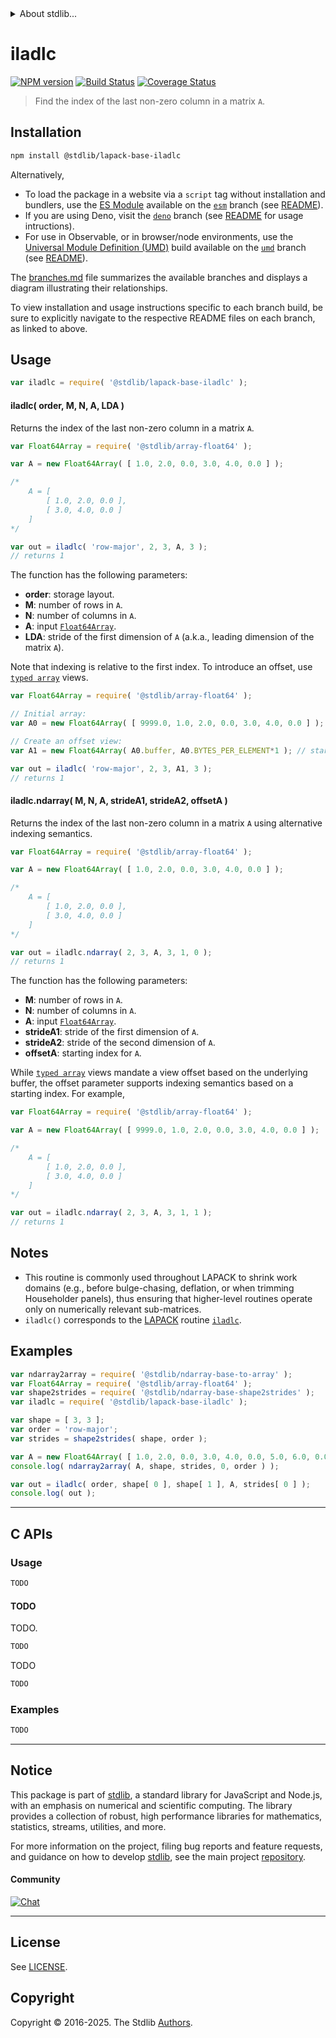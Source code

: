 <!--

@license Apache-2.0

Copyright (c) 2025 The Stdlib Authors.

Licensed under the Apache License, Version 2.0 (the "License");
you may not use this file except in compliance with the License.
You may obtain a copy of the License at

   http://www.apache.org/licenses/LICENSE-2.0

Unless required by applicable law or agreed to in writing, software
distributed under the License is distributed on an "AS IS" BASIS,
WITHOUT WARRANTIES OR CONDITIONS OF ANY KIND, either express or implied.
See the License for the specific language governing permissions and
limitations under the License.

-->


<details>
  <summary>
    About stdlib...
  </summary>
  <p>We believe in a future in which the web is a preferred environment for numerical computation. To help realize this future, we've built stdlib. stdlib is a standard library, with an emphasis on numerical and scientific computation, written in JavaScript (and C) for execution in browsers and in Node.js.</p>
  <p>The library is fully decomposable, being architected in such a way that you can swap out and mix and match APIs and functionality to cater to your exact preferences and use cases.</p>
  <p>When you use stdlib, you can be absolutely certain that you are using the most thorough, rigorous, well-written, studied, documented, tested, measured, and high-quality code out there.</p>
  <p>To join us in bringing numerical computing to the web, get started by checking us out on <a href="https://github.com/stdlib-js/stdlib">GitHub</a>, and please consider <a href="https://opencollective.com/stdlib">financially supporting stdlib</a>. We greatly appreciate your continued support!</p>
</details>

# iladlc

[![NPM version][npm-image]][npm-url] [![Build Status][test-image]][test-url] [![Coverage Status][coverage-image]][coverage-url] <!-- [![dependencies][dependencies-image]][dependencies-url] -->

> Find the index of the last non-zero column in a matrix `A`.

<section class="installation">

## Installation

```bash
npm install @stdlib/lapack-base-iladlc
```

Alternatively,

-   To load the package in a website via a `script` tag without installation and bundlers, use the [ES Module][es-module] available on the [`esm`][esm-url] branch (see [README][esm-readme]).
-   If you are using Deno, visit the [`deno`][deno-url] branch (see [README][deno-readme] for usage intructions).
-   For use in Observable, or in browser/node environments, use the [Universal Module Definition (UMD)][umd] build available on the [`umd`][umd-url] branch (see [README][umd-readme]).

The [branches.md][branches-url] file summarizes the available branches and displays a diagram illustrating their relationships.

To view installation and usage instructions specific to each branch build, be sure to explicitly navigate to the respective README files on each branch, as linked to above.

</section>

<section class="usage">

## Usage

```javascript
var iladlc = require( '@stdlib/lapack-base-iladlc' );
```

#### iladlc( order, M, N, A, LDA )

Returns the index of the last non-zero column in a matrix `A`.

```javascript
var Float64Array = require( '@stdlib/array-float64' );

var A = new Float64Array( [ 1.0, 2.0, 0.0, 3.0, 4.0, 0.0 ] );

/*
    A = [
        [ 1.0, 2.0, 0.0 ],
        [ 3.0, 4.0, 0.0 ]
    ]
*/

var out = iladlc( 'row-major', 2, 3, A, 3 );
// returns 1
```

The function has the following parameters:

-   **order**: storage layout.
-   **M**: number of rows in `A`.
-   **N**: number of columns in `A`.
-   **A**: input [`Float64Array`][mdn-float64array].
-   **LDA**: stride of the first dimension of `A` (a.k.a., leading dimension of the matrix `A`).

Note that indexing is relative to the first index. To introduce an offset, use [`typed array`][mdn-typed-array] views.

<!-- eslint-disable stdlib/capitalized-comments -->

```javascript
var Float64Array = require( '@stdlib/array-float64' );

// Initial array:
var A0 = new Float64Array( [ 9999.0, 1.0, 2.0, 0.0, 3.0, 4.0, 0.0 ] );

// Create an offset view:
var A1 = new Float64Array( A0.buffer, A0.BYTES_PER_ELEMENT*1 ); // start at 2nd element

var out = iladlc( 'row-major', 2, 3, A1, 3 );
// returns 1
```

#### iladlc.ndarray( M, N, A, strideA1, strideA2, offsetA )

Returns the index of the last non-zero column in a matrix `A` using alternative indexing semantics.

```javascript
var Float64Array = require( '@stdlib/array-float64' );

var A = new Float64Array( [ 1.0, 2.0, 0.0, 3.0, 4.0, 0.0 ] );

/*
    A = [
        [ 1.0, 2.0, 0.0 ],
        [ 3.0, 4.0, 0.0 ]
    ]
*/

var out = iladlc.ndarray( 2, 3, A, 3, 1, 0 );
// returns 1
```

The function has the following parameters:

-   **M**: number of rows in `A`.
-   **N**: number of columns in `A`.
-   **A**: input [`Float64Array`][mdn-float64array].
-   **strideA1**: stride of the first dimension of `A`.
-   **strideA2**: stride of the second dimension of `A`.
-   **offsetA**: starting index for `A`.

While [`typed array`][mdn-typed-array] views mandate a view offset based on the underlying buffer, the offset parameter supports indexing semantics based on a starting index. For example,

```javascript
var Float64Array = require( '@stdlib/array-float64' );

var A = new Float64Array( [ 9999.0, 1.0, 2.0, 0.0, 3.0, 4.0, 0.0 ] );

/*
    A = [
        [ 1.0, 2.0, 0.0 ],
        [ 3.0, 4.0, 0.0 ]
    ]
*/

var out = iladlc.ndarray( 2, 3, A, 3, 1, 1 );
// returns 1
```

</section>

<!-- /.usage -->

<section class="notes">

## Notes

-   This routine is commonly used throughout LAPACK to shrink work domains (e.g., before bulge-chasing, deflation, or when trimming Householder panels), thus ensuring that higher-level routines operate only on numerically relevant sub-matrices.
-   `iladlc()` corresponds to the [LAPACK][lapack] routine [`iladlc`][lapack-iladlc].

</section>

<!-- /.notes -->

<section class="examples">

## Examples

<!-- eslint no-undef: "error" -->

```javascript
var ndarray2array = require( '@stdlib/ndarray-base-to-array' );
var Float64Array = require( '@stdlib/array-float64' );
var shape2strides = require( '@stdlib/ndarray-base-shape2strides' );
var iladlc = require( '@stdlib/lapack-base-iladlc' );

var shape = [ 3, 3 ];
var order = 'row-major';
var strides = shape2strides( shape, order );

var A = new Float64Array( [ 1.0, 2.0, 0.0, 3.0, 4.0, 0.0, 5.0, 6.0, 0.0 ] );
console.log( ndarray2array( A, shape, strides, 0, order ) );

var out = iladlc( order, shape[ 0 ], shape[ 1 ], A, strides[ 0 ] );
console.log( out );
```

</section>

<!-- /.examples -->

<!-- C interface documentation. -->

* * *

<section class="c">

## C APIs

<!-- Section to include introductory text. Make sure to keep an empty line after the intro `section` element and another before the `/section` close. -->

<section class="intro">

</section>

<!-- /.intro -->

<!-- C usage documentation. -->

<section class="usage">

### Usage

```c
TODO
```

#### TODO

TODO.

```c
TODO
```

TODO

```c
TODO
```

</section>

<!-- /.usage -->

<!-- C API usage notes. Make sure to keep an empty line after the `section` element and another before the `/section` close. -->

<section class="notes">

</section>

<!-- /.notes -->

<!-- C API usage examples. -->

<section class="examples">

### Examples

```c
TODO
```

</section>

<!-- /.examples -->

</section>

<!-- /.c -->

<!-- Section for related `stdlib` packages. Do not manually edit this section, as it is automatically populated. -->

<section class="related">

</section>

<!-- /.related -->

<!-- Section for all links. Make sure to keep an empty line after the `section` element and another before the `/section` close. -->


<section class="main-repo" >

* * *

## Notice

This package is part of [stdlib][stdlib], a standard library for JavaScript and Node.js, with an emphasis on numerical and scientific computing. The library provides a collection of robust, high performance libraries for mathematics, statistics, streams, utilities, and more.

For more information on the project, filing bug reports and feature requests, and guidance on how to develop [stdlib][stdlib], see the main project [repository][stdlib].

#### Community

[![Chat][chat-image]][chat-url]

---

## License

See [LICENSE][stdlib-license].


## Copyright

Copyright &copy; 2016-2025. The Stdlib [Authors][stdlib-authors].

</section>

<!-- /.stdlib -->

<!-- Section for all links. Make sure to keep an empty line after the `section` element and another before the `/section` close. -->

<section class="links">

[npm-image]: http://img.shields.io/npm/v/@stdlib/lapack-base-iladlc.svg
[npm-url]: https://npmjs.org/package/@stdlib/lapack-base-iladlc

[test-image]: https://github.com/stdlib-js/lapack-base-iladlc/actions/workflows/test.yml/badge.svg?branch=main
[test-url]: https://github.com/stdlib-js/lapack-base-iladlc/actions/workflows/test.yml?query=branch:main

[coverage-image]: https://img.shields.io/codecov/c/github/stdlib-js/lapack-base-iladlc/main.svg
[coverage-url]: https://codecov.io/github/stdlib-js/lapack-base-iladlc?branch=main

<!--

[dependencies-image]: https://img.shields.io/david/stdlib-js/lapack-base-iladlc.svg
[dependencies-url]: https://david-dm.org/stdlib-js/lapack-base-iladlc/main

-->

[chat-image]: https://img.shields.io/gitter/room/stdlib-js/stdlib.svg
[chat-url]: https://app.gitter.im/#/room/#stdlib-js_stdlib:gitter.im

[stdlib]: https://github.com/stdlib-js/stdlib

[stdlib-authors]: https://github.com/stdlib-js/stdlib/graphs/contributors

[umd]: https://github.com/umdjs/umd
[es-module]: https://developer.mozilla.org/en-US/docs/Web/JavaScript/Guide/Modules

[deno-url]: https://github.com/stdlib-js/lapack-base-iladlc/tree/deno
[deno-readme]: https://github.com/stdlib-js/lapack-base-iladlc/blob/deno/README.md
[umd-url]: https://github.com/stdlib-js/lapack-base-iladlc/tree/umd
[umd-readme]: https://github.com/stdlib-js/lapack-base-iladlc/blob/umd/README.md
[esm-url]: https://github.com/stdlib-js/lapack-base-iladlc/tree/esm
[esm-readme]: https://github.com/stdlib-js/lapack-base-iladlc/blob/esm/README.md
[branches-url]: https://github.com/stdlib-js/lapack-base-iladlc/blob/main/branches.md

[stdlib-license]: https://raw.githubusercontent.com/stdlib-js/lapack-base-iladlc/main/LICENSE

[lapack]: https://www.netlib.org/lapack/explore-html/

[lapack-iladlc]: https://www.netlib.org/lapack/explore-html-3.6.1/d7/d43/group__aux_o_t_h_e_rauxiliary_gab8b3783390380038c9d26de61d7aefb4.html

[mdn-float64array]: https://developer.mozilla.org/en-US/docs/Web/JavaScript/Reference/Global_Objects/Float64Array

[mdn-typed-array]: https://developer.mozilla.org/en-US/docs/Web/JavaScript/Reference/Global_Objects/TypedArray

</section>

<!-- /.links -->
